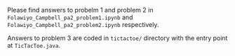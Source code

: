 Please find answers to probelm 1 and problem 2 in ```Folawiyo_Campbell_pa2_problem1.ipynb``` and ```Folawiyo_Campbell_pa2_problem2.ipynb``` respectively.

Answers to problem 3 are coded in ```tictactoe/``` directory with the entry point at ```TicTacToe.java```.